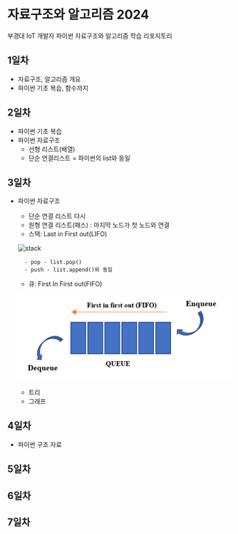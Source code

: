# 자료구조와 알고리즘 2024
부경대 IoT 개발자 파이썬 자료구조와 알고리즘 학습 리포지토리

## 1일차
- 자료구조, 알고리즘 개요
- 파이썬 기초 복습, 함수까지

## 2일차
- 파이썬 기초 복습
- 파이썬 자료구조
    - 선형 리스트(배열)
    - 단순 연결리스트 = 파이썬의 list와 동일

## 3일차
- 파이썬 자료구조
    - 단순 연결 리스트 다시
    - 원형 연결 리스트(패스) : 마지막 노드가 첫 노드와 연결
    - 스택: Last in First out(LIFO)

    ![stack](https://cs.lmu.edu/~ray/images/stack.gif)
   
        - pop - list.pop()
        - push - list.append()와 동일
    - 큐: First In First out(FIFO)

    ![queue](https://github.com/yongseok2312/ds-and-algorithm-2024/blob/main/image/queue.png)
    
    - 트리
    - 그래프

## 4일차
- 파이썬 구조 자료
## 5일차

## 6일차

## 7일차